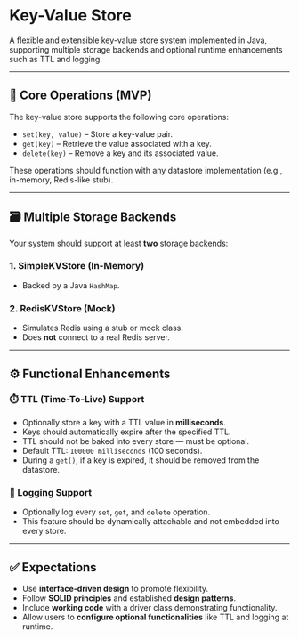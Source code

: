 # Key-Value Store

A flexible and extensible key-value store system implemented in Java, supporting multiple storage backends and optional runtime enhancements such as TTL and logging.

---

## 🧩 Core Operations (MVP)

The key-value store supports the following core operations:

- `set(key, value)` – Store a key-value pair.
- `get(key)` – Retrieve the value associated with a key.
- `delete(key)` – Remove a key and its associated value.

These operations should function with any datastore implementation (e.g., in-memory, Redis-like stub).

---

## 🗃️ Multiple Storage Backends

Your system should support at least **two** storage backends:

### 1. SimpleKVStore (In-Memory)
- Backed by a Java `HashMap`.

### 2. RedisKVStore (Mock)
- Simulates Redis using a stub or mock class.
- Does **not** connect to a real Redis server.

---

## ⚙️ Functional Enhancements

### ⏱️ TTL (Time-To-Live) Support
- Optionally store a key with a TTL value in **milliseconds**.
- Keys should automatically expire after the specified TTL.
- TTL should not be baked into every store — must be optional.
- Default TTL: `100000 milliseconds` (100 seconds).
- During a `get()`, if a key is expired, it should be removed from the datastore.

### 📜 Logging Support
- Optionally log every `set`, `get`, and `delete` operation.
- This feature should be dynamically attachable and not embedded into every store.

---

## ✅ Expectations

- Use **interface-driven design** to promote flexibility.
- Follow **SOLID principles** and established **design patterns**.
- Include **working code** with a driver class demonstrating functionality.
- Allow users to **configure optional functionalities** like TTL and logging at runtime.
